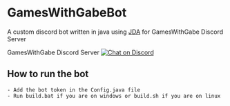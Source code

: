 # GamesWithGabeBot
A custom discord bot written in java using [JDA](https://github.com/DV8FromTheWorld/JDA) for GamesWithGabe Discord Server

GamesWithGabe Discord Server
[![Chat on Discord](https://img.shields.io/discord/426912293134270465.svg?logo=discord)](https://discord.com/invite/4tHeAkxNg7) 


## How to run the bot
```
- Add the bot token in the Config.java file
- Run build.bat if you are on windows or build.sh if you are on linux
